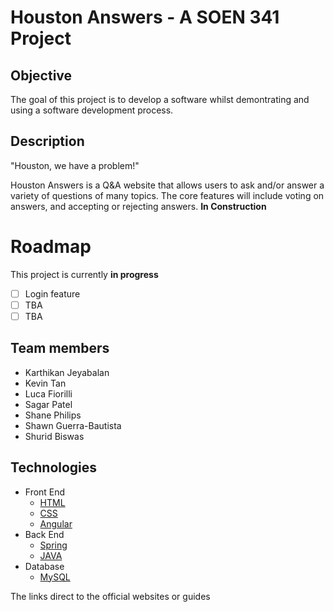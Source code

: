 # Houston Answers - A SOEN 341 Project
## Objective
The goal of this project is to develop a software whilst demontrating and using a software development process. 
## Description
"Houston, we have a problem!"

Houston Answers is a Q&A website that allows users to ask and/or answer a variety of questions of many topics. The core features will include voting on answers, and accepting or rejecting answers. **In Construction**
# Roadmap
This project is currently **in progress**
- [ ] Login feature
- [ ] TBA
- [ ] TBA
## Team members
* Karthikan Jeyabalan
* Kevin Tan
* Luca Fiorilli
* Sagar Patel
* Shane Philips
* Shawn Guerra-Bautista
* Shurid Biswas
## Technologies
* Front End
  * [HTML](https://www.w3schools.com/html/)
  * [CSS](https://www.w3schools.com/css/)
  * [Angular](https://angular.io)
* Back End
  * [Spring](https://spring.io)
  * [JAVA](https://www.oracle.com/java/java9.html)
* Database
  * [MySQL](https://www.mysql.com)
  
The links direct to the official websites or guides
